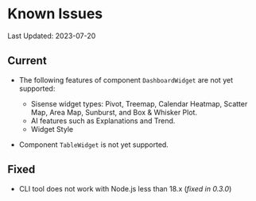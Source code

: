 # Known Issues

Last Updated: 2023-07-20

## Current

- The following features of component `DashboardWidget` are not yet supported:

  - Sisense widget types: Pivot, Treemap, Calendar Heatmap, Scatter Map, Area Map, Sunburst, and Box & Whisker Plot.
  - AI features such as Explanations and Trend.
  - Widget Style

- Component `TableWidget` is not yet supported.

## Fixed

- CLI tool does not work with Node.js less than 18.x (_fixed in 0.3.0_)
